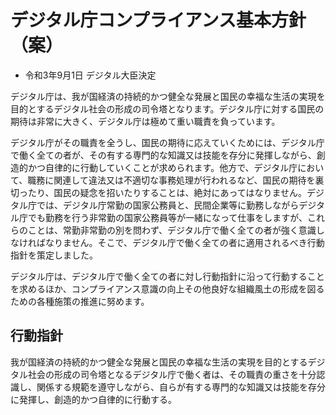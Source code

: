 # デジタル庁コンプライアンス基本方針（案）

- 令和3年9月1日 デジタル大臣決定

デジタル庁は、我が国経済の持続的かつ健全な発展と国民の幸福な生活の実現を目的とするデジタル社会の形成の司令塔となります。デジタル庁に対する国民の期待は非常に大きく、デジタル庁は極めて重い職責を負っています。

デジタル庁がその職責を全うし、国民の期待に応えていくためには、デジタル庁で働く全ての者が、その有する専門的な知識又は技能を存分に発揮しながら、創造的かつ自律的に行動していくことが求められます。他方で、デジタル庁において、職務に関連して違法又は不適切な事務処理が行われるなど、国民の期待を裏切ったり、国民の疑念を招いたりすることは、絶対にあってはなりません。デジタル庁では、デジタル庁常勤の国家公務員と、民間企業等に勤務しながらデジタル庁でも勤務を行う非常勤の国家公務員等が一緒になって仕事をしますが、これらのことは、常勤非常勤の別を問わず、デジタル庁で働く全ての者が強く意識しなければなりません。そこで、デジタル庁で働く全ての者に適用されるべき行動指針を策定しました。

デジタル庁は、デジタル庁で働く全ての者に対し行動指針に沿って行動することを求めるほか、コンプライアンス意識の向上その他良好な組織風土の形成を図るための各種施策の推進に努めます。

## 行動指針

我が国経済の持続的かつ健全な発展と国民の幸福な生活の実現を目的とするデジタル社会の形成の司令塔となるデジタル庁で働く者は、その職責の重さを十分認識し、関係する規範を遵守しながら、自らが有する専門的な知識又は技能を存分に発揮し、創造的かつ自律的に行動する。
